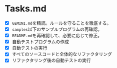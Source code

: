 # Tasks.md

- [x] `GEMINI.md`を精読。ルールを守ることを徹底する。
- [x] `samples`以下のサンプルプログラムの再確認。
- [x] `README.md`を再確認して、必要に応じて修正。
- [x] 自動テストプログラムの作成
- [x] 自動テストの実行
- [x] すべてのソースコードと全体的なリファクタリング
- [x] リファクタリング後の自動テストの実行
